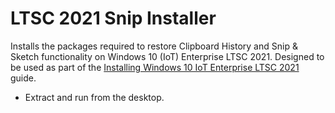 # LTSC 2021 Snip Installer
Installs the packages required to restore Clipboard History and Snip & Sketch functionality on Windows 10 (IoT) Enterprise LTSC 2021.
Designed to be used as part of the [Installing Windows 10 IoT Enterprise LTSC 2021](https://sysconf16.github.io/resources/technology/guides/software/lists/installing-windows-10-iot-enterprise-ltsc-2021.html) guide.

- Extract and run from the desktop.